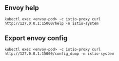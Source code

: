 ## Envoy help
```shell
kubectl exec <envoy-pod> -c istio-proxy curl http://127.0.0.1:15000/help -n istio-system
```

## Export envoy config
```shell
kubectl exec <envoy-pod> -c istio-proxy curl http://127.0.0.1:15000/config_dump -n istio-system
```
